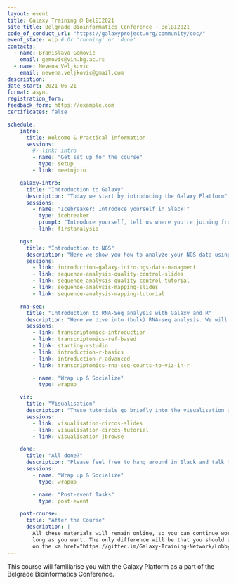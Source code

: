 ```yaml
---
layout: event
title: Galaxy Training @ BelBI2021
site_title: Belgrade Bioinformatics Conference - BelBI2021
code_of_conduct_url: "https://galaxyproject.org/community/coc/"
event_state: wip # Or 'running' or 'done'
contacts:
  - name: Branislava Gemovic
    email: gemovic@vin.bg.ac.rs
  - name: Nevena Veljkovic
    email: nevena.veljkovic@gmail.com
description:
date_start: 2021-06-21
format: async
registration_form:
feedback_form: https://example.com
certificates: false

schedule:
    intro:
      title: Welcome & Practical Information
      sessions:
        #- link: intro
        - name: "Get set up for the course"
          type: setup
        - link: meetnjoin

    galaxy-intro:
      title: "Introduction to Galaxy"
      description: "Today we start by introducing the Galaxy Platform"
      sessions:
        - name: "Icebreaker: Introduce yourself in Slack!"
          type: icebreaker
          prompt: "Introduce yourself, tell us where you're joining from, and one thing about your surroundings (e.g. it's snowing outside, there's a squirrel on my porch, my cat is on my keyboard)"
        - link: firstanalysis

    ngs:
      title: "Introduction to NGS"
      description: "Here we show you how to analyze your NGS data using Galaxy."
      sessions:
        - link: introduction-galaxy-intro-ngs-data-managment
        - link: sequence-analysis-quality-control-slides
        - link: sequence-analysis-quality-control-tutorial
        - link: sequence-analysis-mapping-slides
        - link: sequence-analysis-mapping-tutorial

    rna-seq:
      title: "Introduction to RNA-Seq analysis with Galaxy and R"
      description: "Here we dive into (bulk) RNA-seq analysis. We will walk you through an end-to-end analysis and Galaxy, and show you how to perform downstream analysis on the results using Rstudio in Galaxy."
      sessions:
        - link: transcriptomics-introduction
        - link: transcriptomics-ref-based
        - link: starting-rstudio
        - link: introduction-r-basics
        - link: introduction-r-advanced
        - link: transcriptomics-rna-seq-counts-to-viz-in-r

        - name: "Wrap up & Socialize"
          type: wrapup

    viz:
      title: "Visualisation"
      description: "These tutorials go briefly into the visualisation aspect of Galaxy and how to use that in your workflows"
      sessions:
        - link: visualisation-circos-slides
        - link: visualisation-circos-tutorial
        - link: visualisation-jbrowse

    done:
      title: "All done?"
      description: "Please feel free to hang around in Slack and talk to us and the rest of the Galaxy community! Thanks for joining!!"
      sessions:
        - name: "Wrap up & Socialize"
          type: wrapup

        - name: "Post-event Tasks"
          type: post-event

    post-course:
      title: "After the Course"
      description: |
        All these materials will remain online, so you can continue working on them for as
        long as you want. The only difference will be that you should ask your questions
        on the <a href="https://gitter.im/Galaxy-Training-Network/Lobby">GTN Gitter channel</a>, instead of Slack.
---
```


This course will familiarise you with the Galaxy Platform as a part of the Belgrade Bioinformatics Conference.
